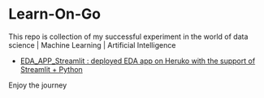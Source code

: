 # Learn-On-Go

This repo is collection of my successful experiment in the world of data science | Machine Learning | Artificial Intelligence  

- [EDA_APP_Streamlit : deployed EDA app on Heruko with the support of Streamlit + Python](https://github.com/jmps967/EDA-APP-Streamlit)


Enjoy the journey
